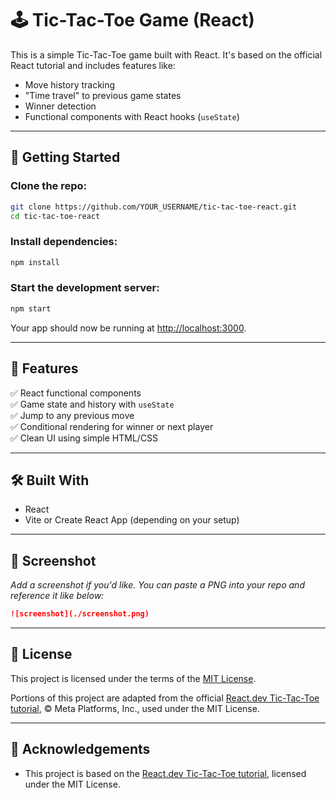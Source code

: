 # 🕹️ Tic-Tac-Toe Game (React)

This is a simple Tic-Tac-Toe game built with React. It's based on the official React tutorial and includes features like:

- Move history tracking  
- "Time travel" to previous game states  
- Winner detection  
- Functional components with React hooks (`useState`)

---

## 🚀 Getting Started

### Clone the repo:

```bash
git clone https://github.com/YOUR_USERNAME/tic-tac-toe-react.git
cd tic-tac-toe-react
```

### Install dependencies:

```bash
npm install
```

### Start the development server:

```bash
npm start
```

Your app should now be running at [http://localhost:3000](http://localhost:3000).

---

## 🧠 Features

✅ React functional components  
✅ Game state and history with `useState`  
✅ Jump to any previous move  
✅ Conditional rendering for winner or next player  
✅ Clean UI using simple HTML/CSS

---

## 🛠 Built With

- React  
- Vite or Create React App (depending on your setup)

---

## 📸 Screenshot

_Add a screenshot if you'd like. You can paste a PNG into your repo and reference it like below:_

```md
![screenshot](./screenshot.png)
```

---

## 📄 License

This project is licensed under the terms of the [MIT License](LICENSE).

Portions of this project are adapted from the official [React.dev Tic-Tac-Toe tutorial](https://react.dev/learn/tutorial-tic-tac-toe), © Meta Platforms, Inc., used under the MIT License.

---

## 🙌 Acknowledgements

- This project is based on the [React.dev Tic-Tac-Toe tutorial](https://react.dev/learn/tutorial-tic-tac-toe), licensed under the MIT License.
